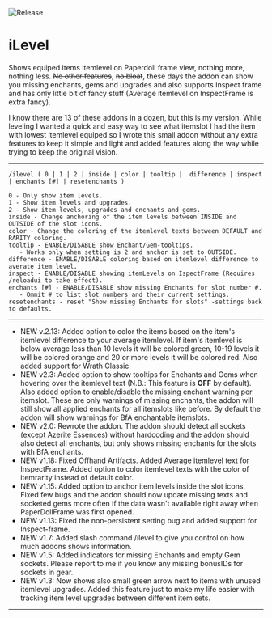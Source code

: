 ![Release](https://github.com/ahakola/iLevel/actions/workflows/release.yml/badge.svg)

# iLevel

Shows equiped items itemlevel on Paperdoll frame view, nothing more, nothing less. ~~No other features~~, ~~no bloat~~, these days the addon can show you missing enchants, gems and upgrades and also supports Inspect frame and has only little bit of fancy stuff (Average itemlevel on InspectFrame is extra fancy).

I know there are 13 of these addons in a dozen, but this is my version. While leveling I wanted a quick and easy way to see what itemslot I had the item with lowest itemlevel equiped so I wrote this small addon without any extra features to keep it simple and light and added features along the way while trying to keep the original vision.

---

```
/ilevel ( 0 | 1 | 2 | inside | color | tooltip |  difference | inspect | enchants [#] | resetenchants )

0 - Only show item levels.
1 - Show item levels and upgrades.
2 - Show item levels, upgrades and enchants and gems.
inside - Change anchoring of the item levels between INSIDE and OUTSIDE of the slot icons.
color - Change the coloring of the itemlevel texts between DEFAULT and RARITY coloring.
tooltip - ENABLE/DISABLE show Enchant/Gem-tooltips.
   - Works only when setting is 2 and anchor is set to OUTSIDE.
difference - ENABLE/DISABLE coloring based on itemlevel difference to averate item level.
inspect - ENABLE/DISABLE showing itemLevels on IspectFrame (Requires /reloadui to take effect).
enchants [#] - ENABLE/DISABLE show missing Enchants for slot number #.
   - Ommit # to list slot numbers and their current settings.
resetenchants - reset "Show missing Enchants for slots" -settings back to defaults.
```

---

* NEW v.2.13: Added option to color the items based on the item's itemlevel difference to your average itemlevel. If item's itemlevel is below average less than 10 levels it will be colored green, 10-19 levels it will be colored orange and 20 or more levels it will be colored red. Also added support for Wrath Classic.
* NEW v2.3: Added option to show tooltips for Enchants and Gems when hovering over the itemlevel text (N.B.: This feature is **OFF** by default). Also added option to enable/disable the missing enchant warning per itemslot. These are only warnings of missing enchants, the addon will still show all applied enchants for all itemslots like before. By default the addon will show warnings for BfA enchantable itemslots.
* NEW v2.0: Rewrote the addon. The addon should detect all sockets (except Azerite Essences) without hardcoding and the addon should also detect all enchants, but only shows missing enchants for the slots with BfA enchants.
* NEW v1.18: Fixed Offhand Artifacts. Added Average itemlevel text for InspectFrame. Added option to color itemlevel texts with the color of itemrarity instead of default color.
* NEW v1.15: Added option to anchor item levels inside the slot icons. Fixed few bugs and the addon should now update missing texts and socketed gems more often if the data wasn't available right away when PaperDollFrame was first opened.
* NEW v1.13: Fixed the non-persistent setting bug and added support for Inspect-frame.
* NEW v1.7: Added slash command /ilevel to give you control on how much addons shows information.
* NEW v1.5: Added indicators for missing Enchants and empty Gem sockets. Please report to me if you know any missing bonusIDs for sockets in gear.
* NEW v1.3: Now shows also small green arrow next to items with unused itemlevel upgrades. Added this feature just to make my life easier with tracking item level upgrades between different item sets.

---